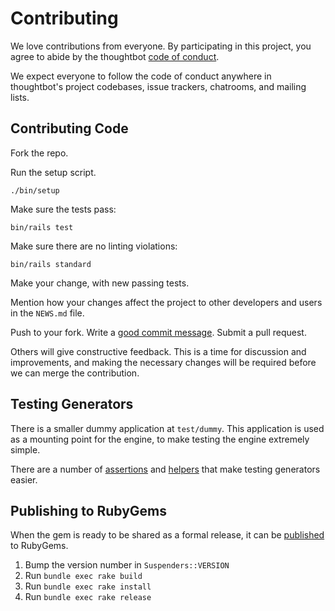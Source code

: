 # Contributing

We love contributions from everyone.
By participating in this project,
you agree to abide by the thoughtbot [code of conduct].

  [code of conduct]: https://thoughtbot.com/open-source-code-of-conduct

We expect everyone to follow the code of conduct
anywhere in thoughtbot's project codebases,
issue trackers, chatrooms, and mailing lists.

## Contributing Code

Fork the repo.

Run the setup script.

```
./bin/setup
```

Make sure the tests pass:

```
bin/rails test
```

Make sure there are no linting violations:

```
bin/rails standard
```

Make your change, with new passing tests.

Mention how your changes affect the project to other developers and users in the
`NEWS.md` file.

Push to your fork. Write a [good commit message][commit]. Submit a pull request.

  [commit]: http://tbaggery.com/2008/04/19/a-note-about-git-commit-messages.html

Others will give constructive feedback.
This is a time for discussion and improvements,
and making the necessary changes will be required before we can
merge the contribution.

## Testing Generators

There is a smaller dummy application at `test/dummy`. This application is used
as a mounting point for the engine, to make testing the engine extremely simple.

There are a number of [assertions][] and [helpers][] that make testing
generators easier.

[assertions]: https://api.rubyonrails.org/classes/Rails/Generators/Testing/Assertions.html
[helpers]: https://api.rubyonrails.org/classes/Rails/Generators/Testing/Behavior.html

## Publishing to RubyGems

When the gem is ready to be shared as a formal release, it can be
[published][published] to RubyGems.

  [published]: https://guides.rubyonrails.org/plugins.html#publishing-your-gem

1. Bump the version number in `Suspenders::VERSION`
2. Run `bundle exec rake build`
3. Run `bundle exec rake install`
4. Run `bundle exec rake release`
